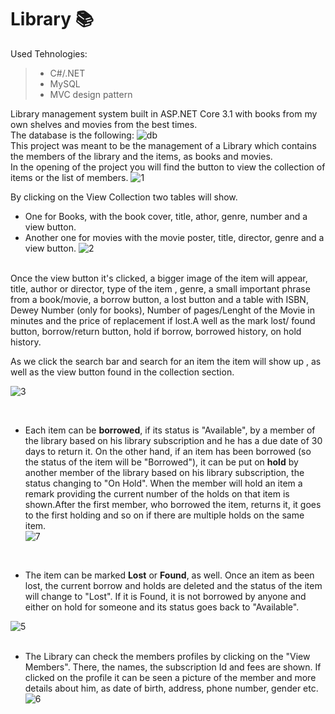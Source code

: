 # Library  :books:
 
Used Tehnologies:
>* C#/.NET
>* MySQL
>* MVC design pattern

Library management system built in ASP.NET Core 3.1  with books from my own shelves and movies from the best times. <br/>
The database is the following:
![db](https://user-images.githubusercontent.com/61286310/81499725-50887c00-92d6-11ea-9b5e-65b6250d0e8b.png)
<br/>
This project was meant to be the management of a Library which contains the members of the library and the items, as books and movies.
<br/>
In the opening of the project you will find the button to view the collection of items or the list of members.
![1](https://user-images.githubusercontent.com/61286310/82140255-4ebf3b00-9837-11ea-97be-44f5d1e9036b.gif)
<br/>

By clicking on the View Collection two tables will show.
* One for Books, with the book cover, title, athor, genre, number and a view button. 
* Another one for movies with the movie poster, title, director, genre and a view button.
![2](https://user-images.githubusercontent.com/61286310/82140519-bc6b6700-9837-11ea-9e6f-d775b0dc29a3.gif)

<br/>
Once the view button it's clicked, a bigger image of the item will appear, title, author or director, type of the item , genre, a small important phrase from a book/movie, a borrow button, a lost button and a table with ISBN, Dewey Number (only for books), Number of pages/Lenght of the Movie in minutes and the price of replacement if lost.A well as the mark lost/ found button, borrow/return button, hold if borrow, borrowed history, on hold history.

As we click the search bar and search for an item the item will show up , as well as the view button found in the collection section.

![3](https://user-images.githubusercontent.com/61286310/82140646-ecffd080-9838-11ea-9837-1acb8f46ab75.gif)

<br/>

* Each item can be **borrowed**, if its status is "Available", by a member of the library based on his library subscription and he has a due date of 30 days to return it. On the other hand, if an item has been borrowed (so the status of the item will be "Borrowed"), it can be put on **hold** by another member of the library based on his library subscription, the status changing to "On Hold". When the member will hold an item a remark providing the current number of the holds on that item is shown.After the first member, who borrowed the item, returns it, it goes to the first holding and so on if there are multiple holds on the same item.<br/>
 ![7](https://user-images.githubusercontent.com/61286310/82639094-b6e39780-9c10-11ea-8df8-88589adf788c.png)
<br/>
 

* The item can be marked **Lost** or **Found**, as well. Once an item as been lost, the current borrow and holds are deleted and the status of the item will change to "Lost". If it is Found, it is not borrowed by anyone and either on hold for someone and its status goes back to "Available". <br/>


![5](https://user-images.githubusercontent.com/61286310/82140824-34d32780-983a-11ea-821c-9abe6277b758.gif)
<br/>
<br>
* The Library can check the members profiles by clicking on the "View Members". There, the names, the subscription Id and fees are shown. If clicked on the profile it can be seen a picture of the member and more details about him, as date of birth, address, phone number, gender etc.<br/>
![6](https://user-images.githubusercontent.com/61286310/82639111-be0aa580-9c10-11ea-8b85-c0a0b3f25970.gif)
<br/>
